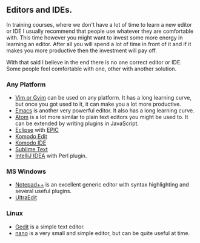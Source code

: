 ## Editors and IDEs.

In training courses, where we don't have a lot of time to learn a new editor or IDE I usually recommend that people use whatever they are comfortable with. This time however you might want to invest some more energy in learning an editor. After all you will spend a lot of time in front of it and if it makes you more productive then the investment will pay off.

With that said I believe in the end there is no one correct editor or IDE. Some people feel comfortable with one, other with another solution.

### Any Platform

* [Vim or Gvim](http://www.vim.org/) can be used on any platform. It has a long learning curve, but once you got used to it, it can make you a lot more productive.
* [Emacs](https://www.gnu.org/software/emacs/) is another very powerful editor. It also has a long learning curve.
* [Atom](https://atom.io/) is a lot more similar to plain text editors you might be used to. It can be extended by writing plugins in JavaScript.
* [Eclipse](https://www.eclipse.org/) with [EPIC](http://www.epic-ide.org/)
* [Komodo Edit](https://www.activestate.com/komodo-edit)
* [Komodo IDE](https://www.activestate.com/komodo-ide)
* [Sublime Text](http://www.sublimetext.com/)
* [IntelliJ IDEA](https://www.jetbrains.com/idea/) with Perl plugin.

### MS Windows

* [Notepad++](https://notepad-plus-plus.org/) is an excellent generic editor with syntax highlighting and several useful plugins.
* [UltraEdit](https://www.ultraedit.com/)

### Linux

* [Gedit](http://www.gedit.org) is a simple text editor.
* [nano](https://www.nano-editor.org/) is a very small and simple editor, but can be quite useful at time.


